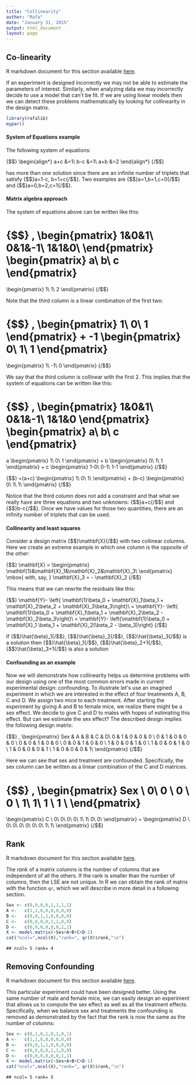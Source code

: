 ```yaml
---
title: "Collinearity"
author: "Rafa"
date: "January 31, 2015"
output: html_document
layout: page
---
```





## Co-linearity

R markdown document for this section available [here](https://github.com/genomicsclass/labs/tree/master/course2/collinearity.Rmd).

If an experiment is designed incorrectly we may not be able to estimate the parameters of interest. Similarly, when analyzing data we may incorrectly decide to use a model that can't be fit. If we are using linear models then we can detect these problems mathematically by looking for collinearity in the design matrix.


```r
library(rafalib)
mypar()
```



#### System of Equations example

The following system of equations:

{$$}
\begin{align*}
a+c &=1\\
b-c &=1\\
a+b &=2
\end{align*}
{/$$}

has more than one solution since there are an infinite number of triplets that satisfy  {$$}a=1-c, b=1+c{/$$}. Two examples are {$$}a=1,b=1,c=0{/$$} and {$$}a=0,b=2,c=1{/$$}. 

#### Matrix algebra approach

The system of equations above can be written like this:

{$$}
\,
\begin{pmatrix}
1&0&1\\
0&1&-1\\
1&1&0\\
\end{pmatrix}
\begin{pmatrix}
a\\
b\\
c
\end{pmatrix}
=
\begin{pmatrix}
1\\
1\\
2
\end{pmatrix}
{/$$}

Note that the third column is a linear combination of the first two:

{$$}
\,
\begin{pmatrix}
1\\
0\\
1
\end{pmatrix}
+
-1 \begin{pmatrix}
0\\
1\\
1
\end{pmatrix}
=
\begin{pmatrix}
1\\
-1\\
0
\end{pmatrix}
{/$$}

We say that the third column is collinear with the first 2. This implies that the system of equations can be written like this:

{$$}
\,
\begin{pmatrix}
1&0&1\\
0&1&-1\\
1&1&0
\end{pmatrix}
\begin{pmatrix}
a\\
b\\
c
\end{pmatrix}
=
a
\begin{pmatrix}
1\\
0\\
1
\end{pmatrix}
+
b \begin{pmatrix}
0\\
1\\
1
\end{pmatrix}
+
c
\begin{pmatrix}
1-0\\
0-1\\
1-1
\end{pmatrix}
{/$$}

{$$}
=(a+c)
\begin{pmatrix}
1\\
0\\
1\\
\end{pmatrix}
+
(b-c)
\begin{pmatrix}
0\\
1\\
1\\
\end{pmatrix}
{/$$}

Notice that the third column does not add a constraint and that what we really have are three equations and two unknowns: {$$}a+c{/$$} and {$$}b-c{/$$}. Once we have values for those two quantities, there are an infinity number of triplets that can be used.



#### Collinearity and least squares

Consider a design matrix {$$}\mathbf{X}{/$$} with two collinear columns. Here we create an extreme example in which one column is the opposite of the other:

{$$}
\mathbf{X} = \begin{pmatrix}
\mathbf{1}&\mathbf{X}_1&\mathbf{X}_2&\mathbf{X}_3\\
\end{pmatrix}
\mbox{ with, say, }
\mathbf{X}_3 = - \mathbf{X}_2
{/$$}

This means that we can rewrite the residuals like this:

{$$}
\mathbf{Y}- \left\{ \mathbf{1}\beta_0 + \mathbf{X}_1\beta_1 + \mathbf{X}_2\beta_2 + \mathbf{X}_3\beta_3\right\}\\ 
= \mathbf{Y}- \left\{ \mathbf{1}\beta_0 + \mathbf{X}_1\beta_1 + \mathbf{X}_2\beta_2 - \mathbf{X}_2\beta_3\right\}\\
= \mathbf{Y}- \left\{\mathbf{1}\beta_0 + \mathbf{X}_1 \beta_1 + \mathbf{X}_2(\beta_2  - \beta_3)\right\}
{/$$}

If {$$}\hat{\beta}_1{/$$}, {$$}\hat{\beta}_2{/$$}, {$$}\hat{\beta}_3{/$$} is a solution then {$$}\hat{\beta}_1{/$$}, {$$}\hat{\beta}_2+1{/$$}, {$$}\hat{\beta}_3+1{/$$} is also a solution


#### Confounding as an example

Now we will demonstrate how collinearity helps us determine problems with our design using one of the most common errors made in current experimental design: confounding. To illustrate let's use an imagined experiment in which we are interested in the effect of four treatments A, B, C and D. We assign two mice to each treatment. After starting the experiment by giving A and B to female mice, we realize there might be a sex effect. 
We decide to give C and D to males with hopes of estimating this effect. But can we estimate the sex effect? The described design implies the following design matrix:


{$$}
\,
\begin{pmatrix}
Sex & A & B & C & D\\
0 & 1 & 0 & 0 & 0 \\
0 & 1 & 0 & 0 & 0 \\
0 & 0 & 1 & 0 & 0 \\
0 & 0 & 1 & 0 & 0 \\
1 & 0 & 0 & 1 & 0 \\
1 & 0 & 0 & 1 & 0 \\
1 & 0 & 0 & 0 & 1 \\
1 & 0 & 0 & 0 & 1\\
\end{pmatrix}
{/$$}

Here we can see that sex and treatment are confounded. Specifically, the sex column can be written as a linear combination of the C and D matrices.

{$$}
\,
\begin{pmatrix}
Sex \\
0\\
0 \\
0 \\
0 \\
1\\
1\\
1 \\
1 \\
\end{pmatrix}
=
\begin{pmatrix}
C \\
0\\
0\\
0\\
0\\
1\\
1\\
0\\
0\\
\end{pmatrix}
+
\begin{pmatrix}
D \\
0\\
0\\
0\\
0\\
0\\
0\\
1\\
1\\
\end{pmatrix}
{/$$}

## Rank

R markdown document for this section available [here](https://github.com/genomicsclass/labs/tree/master/course2/collinearity.Rmd).

The _rank_ of a matrix columns is the number of columns that are independent of all the others. If the rank is smaller than the number of columns, then the LSE are not unique. In R we can obtain the rank of matrix with the function `qr`, which we will describe in more detail in a following section.


```r
Sex <- c(0,0,0,0,1,1,1,1)
A <-   c(1,1,0,0,0,0,0,0)
B <-   c(0,0,1,1,0,0,0,0)
C <-   c(0,0,0,0,1,1,0,0)
D <-   c(0,0,0,0,0,0,1,1)
X <- model.matrix(~Sex+A+B+C+D-1)
cat("ncol=",ncol(X),"rank=", qr(X)$rank,"\n")
```

```
## ncol= 5 rank= 4
```

## Removing Confounding

R markdown document for this section available [here](https://github.com/genomicsclass/labs/tree/master/course2/collinearity.Rmd).

This particular experiment could have been designed better. Using the same number of male and female mice, we can easily design an experiment that allows us to compute the sex effect as well as all the treatment effects. Specifically, when we balance sex and treatments the confounding is removed as demonstrated by the fact that the rank is now the same as the number of columns:

```r
Sex <- c(0,1,0,1,0,1,0,1)
A <-   c(1,1,0,0,0,0,0,0)
B <-   c(0,0,1,1,0,0,0,0)
C <-   c(0,0,0,0,1,1,0,0)
D <-   c(0,0,0,0,0,0,1,1)
X <- model.matrix(~Sex+A+B+C+D-1)
cat("ncol=",ncol(X),"rank=", qr(X)$rank,"\n")
```

```
## ncol= 5 rank= 5
```

